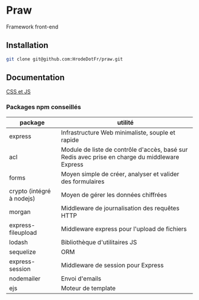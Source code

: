 # Praw
Framework front-end

## Installation
```sh
git clone git@github.com:HrodeDotFr/praw.git
```

## Documentation
[CSS et JS](https://hrodedotfr.github.io/praw/)

### Packages npm conseillés
| package | utilité |
| ------ | ------ |
| express | Infrastructure Web minimaliste, souple et rapide |
| acl | Module de liste de contrôle d'accès, basé sur Redis avec prise en charge du middleware Express |
| forms | Moyen simple de créer, analyser et valider des formulaires |
| crypto (intégré à nodejs) | Moyen de gérer les données chiffrées |
| morgan | Middleware de journalisation des requêtes HTTP |
| express-fileupload | Middleware express pour l'upload de fichiers |
| lodash | Bibliothèque d'utilitaires JS |
| sequelize | ORM |
| express-session | Middleware de session pour Express |
| nodemailer | Envoi d'emails |
| ejs | Moteur de template |